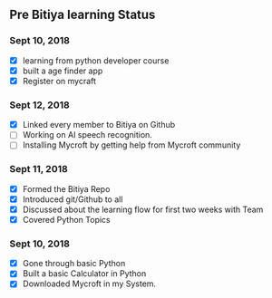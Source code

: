 ## Pre Bitiya learning Status

### Sept 10, 2018
* [x] learning from python developer course
* [x] built a age finder app
* [x] Register on mycraft

### Sept 12, 2018
* [x] Linked every member to Bitiya on Github
* [ ] Working on AI speech recognition.
* [ ] Installing Mycroft by getting help from Mycroft community

### Sept 11, 2018
* [x] Formed the Bitiya Repo
* [x] Introduced git/Github to all
* [x] Discussed about the learning flow for first two weeks with Team
* [x] Covered Python Topics

### Sept 10, 2018
* [x] Gone through basic Python
* [x] Built a basic Calculator in Python
* [x] Downloaded Mycroft in my System.
